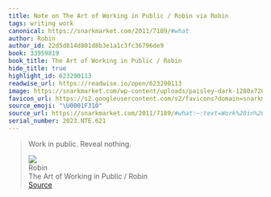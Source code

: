 ```yaml
---
title: Note on The Art of Working in Public / Robin via Robin
tags: writing work
canonical: https://snarkmarket.com/2011/7189/#what
author: Robin
author_id: 22d5d814d801d8b3e1a1c3fc36796de9
book: 33959819
book_title: The Art of Working in Public / Robin
hide_title: true
highlight_id: 623290113
readwise_url: https://readwise.io/open/623290113
image: https://snarkmarket.com/wp-content/uploads/paisley-dark-1280x720.png
favicon_url: https://s2.googleusercontent.com/s2/favicons?domain=snarkmarket.com
source_emoji: "\U0001F310"
source_url: https://snarkmarket.com/2011/7189/#what:~:text=Work%20in%20public.,public.%20Reveal%20nothing.
serial_number: 2023.NTE.621
---
```

> Work in public. Reveal nothing.
> <div class="quoteback-footer"><div class="quoteback-avatar"><img class="mini-favicon" src="https://s2.googleusercontent.com/s2/favicons?domain=snarkmarket.com"></div><div class="quoteback-metadata"><div class="metadata-inner"><span style="display:none">FROM:</span><div aria-label="Robin" class="quoteback-author"> Robin</div><div aria-label="The Art of Working in Public / Robin" class="quoteback-title"> The Art of Working in Public / Robin</div></div></div><div class="quoteback-backlink"><a target="_blank" aria-label="go to the full text of this quotation" rel="noopener" href="https://snarkmarket.com/2011/7189/#what:~:text=Work%20in%20public.,public.%20Reveal%20nothing." class="quoteback-arrow"> Source</a></div></div>